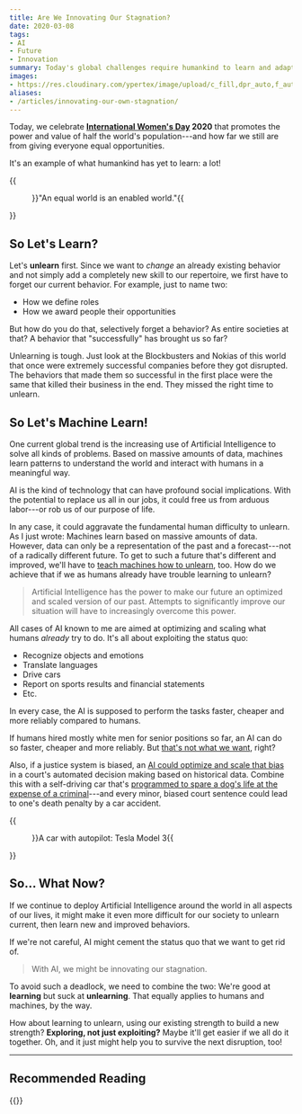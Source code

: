 ```yaml
---
title: Are We Innovating Our Stagnation?
date: 2020-03-08
tags:
- AI
- Future
- Innovation
summary: Today's global challenges require humankind to learn and adapt. Artificial Intelligence will help driving these changes, right?---Maybe not.
images:
- https://res.cloudinary.com/ypertex/image/upload/c_fill,dpr_auto,f_auto,g_auto,h_630,q_auto,w_1200/f26ee4ba-0482-4879-bf70-4f22aa033b58
aliases:
- /articles/innovating-our-own-stagnation/
---
```


Today, we celebrate **[International Women's Day](https://www.internationalwomensday.com/) 2020** that promotes the power and value of half the world's population---and how far we still are from giving everyone equal opportunities.

It's an example of what humankind has yet to learn: a lot!

{{<figure src="f26ee4ba-0482-4879-bf70-4f22aa033b58" cite="[internationalwomensday.com](https://www.internationalwomensday.com/)">}}"An equal world is an enabled world."{{</figure>}}

## So Let's Learn?

Let's **unlearn** first. Since we want to *change* an already existing behavior and not simply add a completely new skill to our repertoire, we first have to forget our current behavior. For example, just to name two:

* How we define roles
* How we award people their opportunities

But how do you do that, selectively forget a behavior? As entire societies at that? A behavior that "successfully" has brought us so far?

Unlearning is tough. Just look at the Blockbusters and Nokias of this world that once were extremely successful companies before they got disrupted. The behaviors that made them so successful in the first place were the same that killed their business in the end. They missed the right time to unlearn.

## So Let's Machine Learn!

One current global trend is the increasing use of Artificial Intelligence to solve all kinds of problems. Based on massive amounts of data, machines learn patterns to understand the world and interact with humans in a meaningful way.

AI is the kind of technology that can have profound social implications. With the potential to replace us all in our jobs, it could free us from arduous labor---or rob us of our purpose of life.

In any case, it could aggravate the fundamental human difficulty to unlearn. As I just wrote: Machines learn based on massive amounts of data. However, data can only be a representation of the past and a forecast---not of a radically different future. To get to such a future that's different and improved, we'll have to [teach machines how to unlearn](https://www.wired.com/story/the-next-big-privacy-hurdle-teaching-ai-to-forget/), too. How do we achieve that if we as humans already have trouble learning to unlearn?

> Artificial Intelligence has the power to make our future an optimized and scaled version of our past. Attempts to significantly improve our situation will have to increasingly overcome this power.

All cases of AI known to me are aimed at optimizing and scaling what humans *already* try to do. It's all about exploiting the status quo:

* Recognize objects and emotions
* Translate languages
* Drive cars
* Report on sports results and financial statements
* Etc.

In every case, the AI is supposed to perform the tasks faster, cheaper and more reliably compared to humans.

If humans hired mostly white men for senior positions so far, an AI can do so faster, cheaper and more reliably. But [that's not what we want](https://www.reuters.com/article/us-amazon-com-jobs-automation-insight-idUSKCN1MK08G), right?

Also, if a justice system is biased, an [AI could optimize and scale that bias](https://www.aclu.org/issues/privacy-technology/surveillance-technologies/ai-and-criminal-justice-devil-data) in a court's automated decision making based on historical data. Combine this with a self-driving car that's [programmed to spare a dog's life at the expense of a criminal](https://www.weforum.org/agenda/2018/10/how-should-autonomous-vehicles-be-programmed)---and every minor, biased court sentence could lead to one's death penalty by a car accident.

{{<figure src="e61eeb67-4397-4c82-98c4-5b332bd51be7" cite="[Vlad Tchompalov](https://unsplash.com/@tchompalov)">}}A car with autopilot: Tesla Model 3{{</figure>}}

## So... What Now?

If we continue to deploy Artificial Intelligence around the world in all aspects of our lives, it might make it even more difficult for our society to unlearn current, then learn new and improved behaviors.  

If we're not careful, AI might cement the status quo that we want to get rid of.

> With AI, we might be innovating our stagnation.

To avoid such a deadlock, we need to combine the two: We're good at **learning** but suck at **unlearning**. That equally applies to humans and machines, by the way.

How about learning to unlearn, using our existing strength to build a new strength? **Exploring, not just exploiting?** Maybe it'll get easier if we all do it together. Oh, and it just might help you to survive the next disruption, too!

---

## Recommended Reading

{{<preview src="fe350538-4d41-47b5-98b3-36aebcd0b53c">}}
